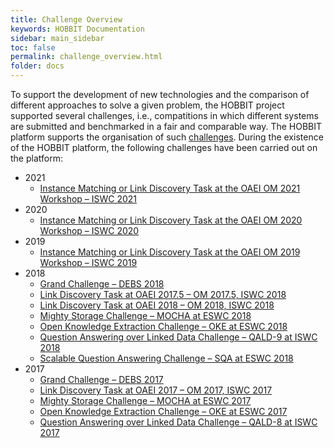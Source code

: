 ```yaml
---
title: Challenge Overview
keywords: HOBBIT Documentation
sidebar: main_sidebar
toc: false
permalink: challenge_overview.html
folder: docs
---
```


To support the development of new technologies and the comparison of different approaches to solve a given problem, the HOBBIT project supported several challenges, i.e., compatitions in which different systems are submitted and benchmarked in a fair and comparable way. The HOBBIT platform supports the organisation of such [challenges](/challenge_organization.html). During the existence of the HOBBIT platform, the following challenges have been carried out on the platform:

* 2021
   * [Instance Matching or Link Discovery Task at the OAEI OM 2021 Workshop – ISWC 2021](/OAEI_2021.html)
* 2020
   * [Instance Matching or Link Discovery Task at the OAEI OM 2020 Workshop – ISWC 2020](/OAEI_2020.html)
* 2019
   * [Instance Matching or Link Discovery Task at the OAEI OM 2019 Workshop – ISWC 2019](https://project-hobbit.eu/challenges/om2019/)
* 2018
   * [Grand Challenge – DEBS 2018](https://project-hobbit.eu/challenges/debs2018-grand-challenge/)
   * [Link Discovery Task at OAEI 2017.5 – OM 2017.5, ISWC 2018](https://project-hobbit.eu/challenges/oaei2017-5/)
   * [Link Discovery Task at OAEI 2018 – OM 2018, ISWC 2018](https://project-hobbit.eu/challenges/om2018/)
   * [Mighty Storage Challenge – MOCHA at ESWC 2018](https://project-hobbit.eu/challenges/mighty-storage-challenge2018/)
   * [Open Knowledge Extraction Challenge – OKE at ESWC 2018](https://project-hobbit.eu/challenges/oke2018-challenge-eswc-2018/)
   * [Question Answering over Linked Data Challenge – QALD-9 at ISWC 2018](https://project-hobbit.eu/qald-9-challenge/)
   * [Scalable Question Answering Challenge – SQA at ESWC 2018](https://project-hobbit.eu/challenges/sqa-challenge-eswc-2018/)
* 2017
   * [Grand Challenge – DEBS 2017](https://project-hobbit.eu/challenges/debs-grand-challenge/)
   * [Link Discovery Task at OAEI 2017 – OM 2017, ISWC 2017](https://project-hobbit.eu/challenges/om2017/)
   * [Mighty Storage Challenge – MOCHA at ESWC 2017](https://project-hobbit.eu/challenges/mighty-storage-challenge/)
   * [Open Knowledge Extraction Challenge – OKE at ESWC 2017](https://project-hobbit.eu/challenges/oke2017-challenge-eswc-2017)
   * [Question Answering over Linked Data Challenge – QALD-8 at ISWC 2017](https://project-hobbit.eu/qald-8-challenge/)

